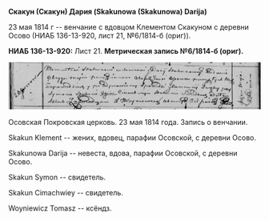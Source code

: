 **Скакун (Скакун) Дария (Skakunowa (Skakunowa) Darija)**

23 мая 1814 г -- венчание с вдовцом Клементом Скакуном с деревни Осово
(НИАБ 136-13-920, лист 21, №6/1814-б (ориг)).

**НИАБ 136-13-920:** Лист 21. **Метрическая запись №6/1814-б (ориг).**

![](./media/08b7a6adf43276a7bcc1e25339bc692dc2cb6ee7.png)

Осовская Покровская церковь. 23 мая 1814 года. Запись о венчании.

Skakun Klement -- жених, вдовец, парафии Осовской, с деревни Осово.

Skakunowa Darija -- невеста, вдова, парафии Осовской, с деревни Осово.

Skakun Symon -- свидетель.

Skakun Cimachwiey -- свидетель.

Woyniewicz Tomasz -- ксёндз.

